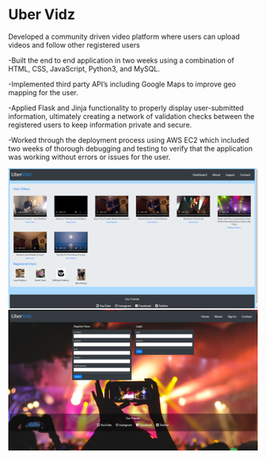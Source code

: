 # Uber Vidz

Developed a community driven video platform where users can upload videos and follow other registered users

-Built the end to end application in two weeks using a combination of HTML, CSS, JavaScript, Python3, and MySQL. 

-Implemented third party API’s including Google Maps to improve geo mapping for the user. 

-Applied Flask and Jinja functionality to properly display user-submitted information, ultimately creating a network of validation checks between the registered users to keep information private and secure.

-Worked through the deployment process using AWS EC2 which included two weeks of thorough debugging and testing to verify that the application was working without errors or issues for the user.

![alt text](https://github.com/ivanmallory/uber_vidz/blob/master/ubervidz1.png?raw=true)
![alt text](https://github.com/ivanmallory/uber_vidz/blob/master/ubervidz2.png?raw=true)
